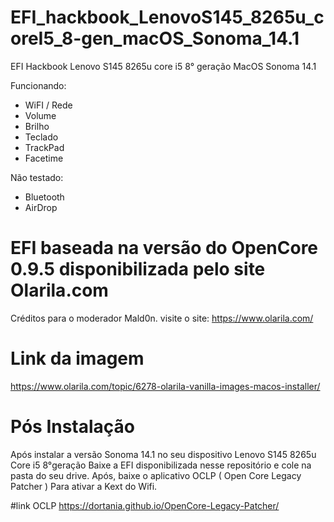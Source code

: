 # EFI_hackbook_LenovoS145_8265u_coreI5_8-gen_macOS_Sonoma_14.1
EFI Hackbook Lenovo S145 8265u core i5 8° geração MacOS Sonoma 14.1

Funcionando:
- WiFI / Rede
- Volume
- Brilho
- Teclado
- TrackPad
- Facetime

Não testado:
- Bluetooth
- AirDrop


# EFI baseada na versão do OpenCore 0.9.5 disponibilizada pelo site Olarila.com 
Créditos para o moderador Mald0n.
visite o site: https://www.olarila.com/

# Link da imagem
https://www.olarila.com/topic/6278-olarila-vanilla-images-macos-installer/

# Pós Instalação
Após instalar a versão Sonoma 14.1 no seu dispositivo Lenovo S145 8265u Core i5 8°geração
Baixe a EFI disponibilizada nesse repositório e cole na pasta do seu drive.
Após, baixe o aplicativo OCLP ( Open Core Legacy Patcher ) Para ativar a Kext do Wifi.

#link OCLP
https://dortania.github.io/OpenCore-Legacy-Patcher/



